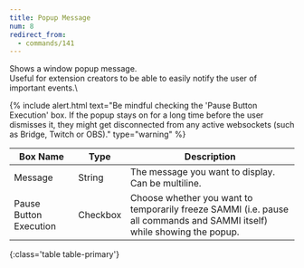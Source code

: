 ```yaml
---
title: Popup Message
num: 8
redirect_from:
  - commands/141
---
```


Shows a window popup message.\
Useful for extension creators to be able to easily notify the user of important events.\

{% include alert.html text="Be mindful checking the 'Pause Button Execution' box. If the popup stays on for a long time before the user dismisses it, they might get disconnected from any active websockets (such as Bridge, Twitch or OBS)." type="warning" %} 

| Box Name | Type | Description |
|-------|--------|--------
|Message|	String|	The message you want to display. Can be multiline.
|Pause Button Execution| Checkbox |Choose whether you want to temporarily freeze SAMMI (i.e. pause all commands and SAMMI itself) while showing the popup. 
{:class='table table-primary'}









